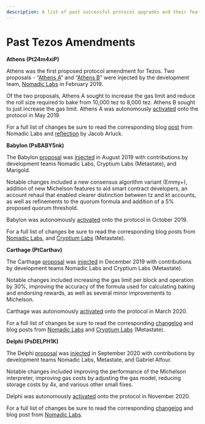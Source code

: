 ```yaml
---
description: A list of past successful protocol upgrades and their features.
---
```


# Past Tezos Amendments

**Athens \(Pt24m4xiP\)**

Athens was the first proposed protocol amendment for Tezos. Two proposals -  “[Athens A](https://forum.tezosagora.org/t/athens-a-pt24m4xip/29)” and “[Athens B](https://forum.tezosagora.org/t/athens-b-psd1ynubh/33)” were injected by the development team, [Nomadic Labs](https://blog.nomadic-labs.com/athens-our-proposals-for-the-first-voted-amendment.html) in February 2019. 

Of the two proposals, Athens A sought to increase the gas limit and reduce the roll size required to bake from 10,000 tez to 8,000 tez. Athens B sought to just increase the gas limit. Athens A was autonomously [activated](https://twitter.com/TezosAgoraBot/status/1133901612790034432?s=20) onto the protocol in May 2019. 

For a full list of changes be sure to read the corresponding blog [post](https://blog.nomadic-labs.com/athens-proposals-injected.html) from Nomadic Labs and [reflection](https://medium.com/tqtezos/reflecting-on-athens-the-first-self-amendment-of-tezos-4791ab3b1de1) by Jacob Arluck. 

**Babylon \(PsBABY5nk\)**

The Babylon [proposal](https://forum.tezosagora.org/t/babylon-psbaby5nk/1171) was [injected](https://blog.nomadic-labs.com/babylon-proposal-injected.html) in August 2019 with contributions by development teams Nomadic Labs, Cryptium Labs \(Metastate\), and Marigold. 

Notable changes included a new consensus algorithm variant \(Emmy+\), addition of new Michelson features to aid smart contract developers, an account rehaul that enabled clearer distinction between tz and kt accounts, as well as refinements to the quorum formula and addition of a 5% proposed quorum threshold. 

Babylon was autonomously [activated](https://twitter.com/adrian_brink/status/1185137422432161792?s=20) onto the protocol in October 2019. 

For a full list of changes be sure to read the corresponding blog posts from [Nomadic Labs](https://blog.nomadic-labs.com/babylon-proposal-injected.html), and [Cryptium Labs](https://medium.com/metastatedev/on-babylon2-0-1-58058d9d2106) \(Metastate\). 

**Carthage \(PtCarthav\)**

The Carthage [proposal](https://forum.tezosagora.org/t/carthage-ptcarthav/1466) was [injected](https://twitter.com/adrian_brink/status/1204447665230102529?s=20) in December 2019 with contributions by development teams Nomadic Labs and Cryptium Labs \(Metastate\). 

Notable changes included increasing the gas limit per block and operation by 30%, improving the accuracy of the formula used for calculating baking and endorsing rewards, as well as several minor improvements to Michelson. 

Carthage was autonomously [activated](https://twitter.com/tezos/status/1235590757416751105?s=20) onto the protocol in March 2020. 

For a full list of changes be sure to read the corresponding [changelog](https://tezos.gitlab.io/protocols/006_carthage.html#changelog) and blog posts from [Nomadic Labs](https://blog.nomadic-labs.com/carthage-changelog-and-testnet.html) and [Cryptium Labs](https://medium.com/metastatedev/updating-the-potential-carthage-proposal-and-resetting-the-carthagenet-test-network-f413a792571f) \(Metastate\).   
  
**Delphi \(PsDELPH1K\)**

The Delphi [proposal](https://forum.tezosagora.org/t/delphi-psdelph1k/2157) was [injected](https://twitter.com/CryptiumLabs/status/1301819142018826242?s=20) in September 2020 with contributions by development teams Nomadic Labs, Metastate, and Gabriel Alfour. 

Notable changes included improving the performance of the Michelson interpreter, improving gas costs by adjusting the gas model, reducing storage costs by 4x, and various other small fixes. 

Delphi was autonomously [activated](https://twitter.com/tezos/status/1326877616322859009?s=20) onto the protocol in November 2020. 

For a full list of changes be sure to read the corresponding [changelog](https://blog.nomadic-labs.com/delphi-changelog.html#007-delphi-changelog) and blog post from [Nomadic Labs](https://blog.nomadic-labs.com/delphi-official-release.html).   
  
  
  


